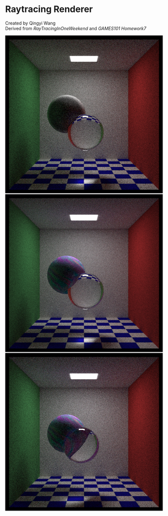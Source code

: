 # Raytracing Renderer

Created by Qingyi Wang      
Derived from *RayTracingInOneWeekend* and *GAMES101 Homework7*

![](https://raw.githubusercontent.com/qingqing5r44/Raytracing-Renderer/master/result/binary.png)
![](https://raw.githubusercontent.com/qingqing5r44/Raytracing-Renderer/master/result/binary_1.png)
![](https://raw.githubusercontent.com/qingqing5r44/Raytracing-Renderer/master/result/binary_2.png)